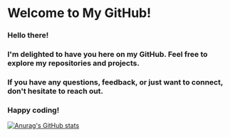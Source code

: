 # Welcome to My GitHub!
### Hello there!

### I'm delighted to have you here on my GitHub. Feel free to explore my repositories and projects. 
### If you have any questions, feedback, or just want to connect, don't hesitate to reach out.

### Happy coding!


[![Anurag's GitHub stats](https://github-readme-stats.vercel.app/api?username=code-geek15)](https://github.com/anuraghazra/github-readme-stats)
